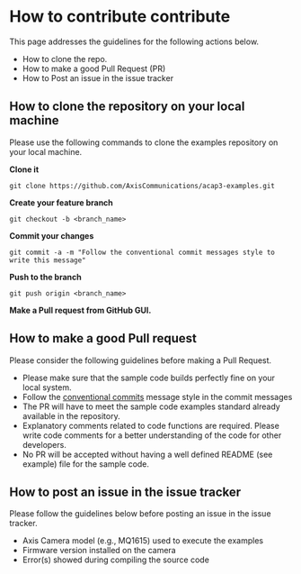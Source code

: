 # How to contribute contribute

This page addresses the guidelines for the following actions below.
- How to clone the repo.
- How to make a good Pull Request (PR)
- How to Post an issue in the issue tracker

## How to clone the repository on your local machine
Please use the following commands to clone the examples repository on your local machine.

**Clone it**
```
git clone https://github.com/AxisCommunications/acap3-examples.git
```
**Create your feature branch**
```
git checkout -b <branch_name>
```
**Commit your changes**
```
git commit -a -m "Follow the conventional commit messages style to write this message"
```
**Push to the branch**
```
git push origin <branch_name>
```
**Make a Pull request from GitHub GUI.**

## How to make a good Pull request
Please consider the following guidelines before making a Pull Request.
- Please make sure that the sample code builds perfectly fine on your local system.
- Follow the [conventional commits](https://www.conventionalcommits.org) message style in the commit messages
- The PR will have to meet the sample code examples standard already available in the repository.
- Explanatory comments related to code functions are required. Please write code comments for a better understanding of the code for other developers.
- No PR will be accepted without having a well defined README (see example) file for the sample code.

## How to post an issue in the issue tracker
Please follow the guidelines below before posting an issue in the issue tracker.
- Axis Camera model (e.g., MQ1615) used to execute the examples
- Firmware version installed on the camera
- Error(s) showed during compiling the source code
